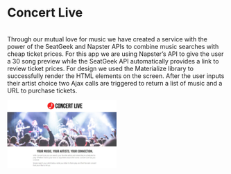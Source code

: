 <h1>Concert Live</h1> 
<br>
Through our mutual love for music we have created a service with the power of the SeatGeek and Napster APIs to combine music searches with cheap ticket prices. 
For this app we are using Napster’s API to give the user a 30 song preview while the SeatGeek API automatically provides a link to review ticket prices. 
For design we used the Materialize library to successfully render the HTML elements on the screen. 
After the user inputs their artist choice two Ajax calls are triggered to return a list of music and a URL to purchase tickets.

<a href="https://joshehenry.github.io/Project-1/"><img src="https://github.com/joshehenry/Project-1/blob/master/images/Snapshot.JPG" alt="Concert Live" style="width: 50%; height: 50%;"></a>
